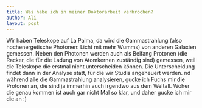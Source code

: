 ```yaml
---
title: Was habe ich in meiner Doktorarbeit verbrochen? 
author: Ali
layout: post
---
```


Wir haben Teleskope auf La Palma, da wird die Gammastrahlung (also hochenergetische Photonen: Licht mit mehr Wumms) von anderen Galaxien gemessen. 
Neben den Photonen werden auch als Beifang Protonen (die Racker, die für die Ladung von Atomkernen zuständig sind) gemessen, weil die Teleskope die erstmal nicht unterscheiden können. 
Die Unterscheidung findet dann in der Analyse statt, für die wir Studis angeheuert werden. 
nd während alle die Gammastrahlung analysieren, gucke ich Fuchs mir die Protonen an, die sind ja immerhin auch irgendwo aus dem Weltall. 
Woher die genau kommen ist auch gar nicht Mal so klar, und daher gucke ich mir die an :)
